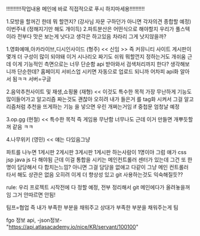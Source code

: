 !!!!!!!!!!작업내용 메인에 바로 직접적으로 푸시 하지마세용!!!!!!!!!!

1.모방을 할꺼긴 한데 뭐 할껀지? 
(강사님 자문 구하던가 아니면 각자의견 종합할 예정)
이번주내 (정해지기만 해도 개이득)
2.파트분산은 어떤식으로 해야할지
우리가 풀스텍이라 전부다 맛은 보는게 낫다고 생각은 하고있음
차라리 그게 낫지않을까?

1.영화예매,아카라이브,디시인사이드 (형주) 
<< 신임 >>
즉 커뮤니티 사이트
게시판이 몇개 더 구성이 많이 되야돼 이거 시나리오 짜기도 쉬워 뭐할껀지 정하는거도 개쉬움
근데 이게 기능적인 측면으로는 너무 단순함
api 받아와서 검색처리까지 한다? 생각해보니까 단순한데?
홈페이지 서비스업 시키면 자동으로 업로드 되니까 어차피 api화 알아서 됨ㅋㅋ
서버=구글

2.음악추천사이트 및 재생,쇼핑몰 (재형) << 이것도 특수한 목적
가장 무난하게 기능도 많이들어가고 알고리즘 짜는것도 괜찮아 오히려
내가 들은거 를 tag화 시켜서 그걸 알고리즘처럼 추천을 뜨게하는 기능 을 넣으면 우린 개쩌는거임
if 중첩문 엄청날 예정

3.op.gg (현철) << 특수한 목적 즉 게임용
무난함 너무나도
근데 이거 만들면 개뿌듯할꺼 같음 ㅋㅋ

4.나무위키 (영민) << 얘는 다있음그냥

파트를 나누면
1게시판 2게시판 3게시판 
1게시판 하는사람이 1명이야
그럼 얘가 css jsp java js 다 해야됨
근데 이걸 통합을 시키는 메인컨트롤러 센터가 있는데
그건 또 한명이 담당해서 다 합치는느낌?
아니면 그걸 담당을 없애고
다같이 그냥 메인 컨트롤러 타서 해도 상관은 없음
오히려 이게 더 향상성 있고 git 사용하는것도 익숙해질듯??

rule:
우리 프로젝트 시작전에 다 정할 예정,
전부 정리해서 git 메인에다가 올려놓을꺼임
그거 안따르면 안됨!

팀프=협업
즉 내가 부족한 부분을 채워주고
상대가 부족한 부분을 채워주는게
팀


fgo 정보 api, -json정보-
"https://api.atlasacademy.io/nice/KR/servant/100100" 

